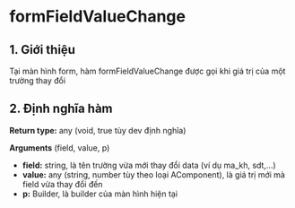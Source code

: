 # formFieldValueChange

## 1. Giới thiệu

Tại màn hình form, hàm formFieldValueChange được gọi khi giá trị của một trường thay đổi

## 2. Định nghĩa hàm

**Return type:** any (void, true tùy dev định nghĩa)

**Arguments** (field, value, p)&#x20;

* **field:** string, là tên trường vừa mới thay đổi data (ví dụ ma\_kh, sdt,...)
* **value:** any (string, number tùy theo loại AComponent), là giá trị mới mà field vừa thay đổi đến
* **p:** Builder, là builder của màn hình hiện tại

